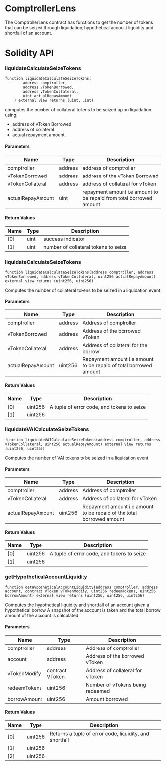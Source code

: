 # ComptrollerLens

The ComptrollerLens contract has functions to get the number of tokens that can be seized through liquidation, hypothetical account liquidity and shortfall of an account.

# Solidity API

### liquidateCalculateSeizeTokens

```solidity
function liquidateCalculateSeizeTokens(
        address comptroller,
        address vTokenBorrowed,
        address vTokenCollateral,
        uint actualRepayAmount
    ) external view returns (uint, uint)
```

computes the number of collateral tokens to be seized up on liquidation using:

* address of vToken Borrowed
* address of collateral
* actual repayment amount.

#### Parameters

| Name              | Type    | Description                                                         |
| ----------------- | ------- | ------------------------------------------------------------------- |
| comptroller       | address | address of comptroller                                              |
| vTokenBorrowed    | address | address of the vToken Borrowed                                      |
| vTokenCollateral  | address | address of collateral for vToken                                    |
| actualRepayAmount | uint    | repayment amount i.e amount to be repaid from total borrowed amount |

#### Return Values

| Name | Type | Description                          |
| ---- | ---- | ------------------------------------ |
| \[0]  | uint | success indicator                    |
| \[1]  | uint | number of collateral tokens to seize |

### liquidateCalculateSeizeTokens

```solidity
function liquidateCalculateSeizeTokens(address comptroller, address vTokenBorrowed, address vTokenCollateral, uint256 actualRepayAmount) external view returns (uint256, uint256)
```

Computes the number of collateral tokens to be seized in a liquidation event

#### Parameters

| Name              | Type    | Description                                                       |
| ----------------- | ------- | ----------------------------------------------------------------- |
| comptroller       | address | Address of comptroller                                            |
| vTokenBorrowed    | address | Address of the borrowed vToken                                    |
| vTokenCollateral  | address | Address of collateral for the borrow                              |
| actualRepayAmount | uint256 | Repayment amount i.e amount to be repaid of total borrowed amount |

#### Return Values

| Name | Type    | Description                                |
| ---- | ------- | ------------------------------------------ |
| \[0]  | uint256 | A tuple of error code, and tokens to seize |
| \[1]  | uint256 |                                            |

### liquidateVAICalculateSeizeTokens

```solidity
function liquidateVAICalculateSeizeTokens(address comptroller, address vTokenCollateral, uint256 actualRepayAmount) external view returns (uint256, uint256)
```

Computes the number of VAI tokens to be seized in a liquidation event

#### Parameters

| Name              | Type    | Description                                                           |
| ----------------- | ------- | --------------------------------------------------------------------- |
| comptroller       | address | Address of comptroller                                                |
| vTokenCollateral  | address | Address of collateral for vToken                                      |
| actualRepayAmount | uint256 | Repayment amount i.e amount to be repaid of the total borrowed amount |

#### Return Values

| Name | Type    | Description                                |
| ---- | ------- | ------------------------------------------ |
| \[0]  | uint256 | A tuple of error code, and tokens to seize |
| \[1]  | uint256 |                                            |

### getHypotheticalAccountLiquidity

```solidity
function getHypotheticalAccountLiquidity(address comptroller, address account, contract VToken vTokenModify, uint256 redeemTokens, uint256 borrowAmount) external view returns (uint256, uint256, uint256)
```

Computes the hypothetical liquidity and shortfall of an account given a hypothetical borrow
A snapshot of the account is taken and the total borrow amount of the account is calculated

#### Parameters

| Name         | Type            | Description                      |
| ------------ | --------------- | -------------------------------- |
| comptroller  | address         | Address of comptroller           |
| account      | address         | Address of the borrowed vToken   |
| vTokenModify | contract VToken | Address of collateral for vToken |
| redeemTokens | uint256         | Number of vTokens being redeemed |
| borrowAmount | uint256         | Amount borrowed                  |

#### Return Values

| Name | Type    | Description                                             |
| ---- | ------- | ------------------------------------------------------- |
| \[0]  | uint256 | Returns a tuple of error code, liquidity, and shortfall |
| \[1]  | uint256 |                                                         |
| \[2]  | uint256 |                                                         |
